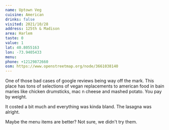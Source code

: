 ```yaml
---
name: Uptown Veg
cuisine: American
drinks: false
visited: 2021/10/28
address: 125th & Madison
area: Harlem
taste: 0
value: 1
lat: 40.8055163
lon: -73.9405433
menu:
phone: +12129872660
osm: https://www.openstreetmap.org/node/3661038140
---
```


One of those bad cases of google reviews being way off the mark. This place has tons of selections of vegan replacements to american food in bain maries like chicken drumsticks, mac n cheese and mashed potato. You pay by weight.

It costed a bit much and everything was kinda bland. The lasagna was alright.

Maybe the menu items are better? Not sure, we didn't try them.
